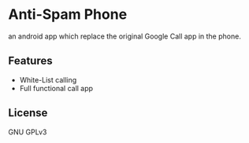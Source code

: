 # Anti-Spam Phone
an android app which replace the original Google Call app in the phone.

## Features
* White-List calling
* Full functional call app

## License
GNU GPLv3
